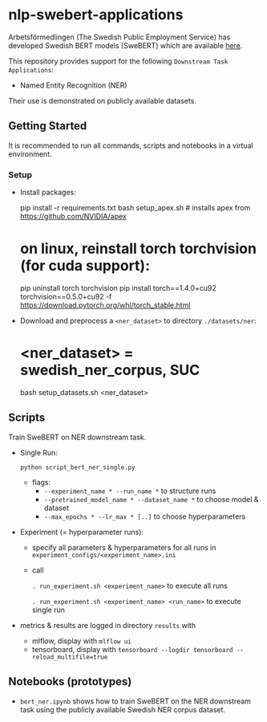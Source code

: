 # nlp-swebert-applications 

Arbetsförmedlingen (The Swedish Public Employment Service) has developed Swedish 
BERT models (SweBERT) which are available [here](https://github.com/af-ai-center/SweBERT).

This repository provides support for the following 
`Downstream Task Applications`:
- Named Entity Recognition (NER)

Their use is demonstrated on publicly available datasets.

  
## Getting Started

It is recommended to run all commands, scripts and notebooks in a virtual environment.

### Setup

- Install packages:


    pip install -r requirements.txt
    bash setup_apex.sh                            # installs apex from https://github.com/NVIDIA/apex
    
    # on linux, reinstall torch torchvision (for cuda support):
    pip uninstall torch torchvision
    pip install torch==1.4.0+cu92 torchvision==0.5.0+cu92 -f https://download.pytorch.org/whl/torch_stable.html
    
        
- Download and preprocess a `<ner_dataset>` to directory `./datasets/ner`:


    # <ner_dataset> = swedish_ner_corpus, SUC
    bash setup_datasets.sh <ner_dataset>   
    
## Scripts

Train SweBERT on NER downstream task.

- Single Run: 

    `python script_bert_ner_single.py` 

  - flags:
    - `--experiment_name * --run_name *` to structure runs 
    - `--pretrained_model_name * --dataset_name *` to choose model & dataset
    - `--max_epochs * --lr_max * [..]` to choose hyperparameters 

  
- Experiment (= hyperparameter runs): 
    
    - specify all parameters & hyperparameters for all runs in `experiment_configs/<experiment_name>.ini`
    - call
        
        `. run_experiment.sh <experiment_name>` to execute all runs
        
        `. run_experiment.sh <experiment_name> <run_name>` to execute single run
        
- metrics & results are logged in directory `results` with 
    - mlflow, display with `mlflow ui`
    - tensorboard, display with `tensorboard --logdir tensorboard --reload_multifile=true`


## Notebooks (prototypes)

- `bert_ner.ipynb` shows how to train SweBERT on the 
NER downstream task using the publicly available Swedish NER corpus dataset.  
